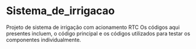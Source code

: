 # Sistema_de_irrigacao
Projeto de sistema de irrigação com acionamento RTC
Os códigos aqui presentes incluem, o código principal e os códigos utilizados para testar os componentes individualmente.
